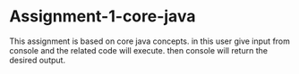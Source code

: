 # Assignment-1-core-java

This assignment is based on core java concepts.
in this user give input from console and the related code will execute.
then console will return the desired output.
